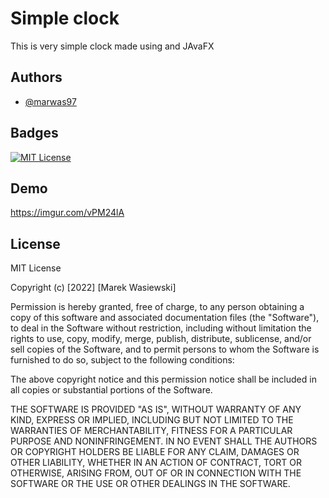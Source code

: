# Simple clock

This is very simple clock made using and JAvaFX


## Authors

- [@marwas97](https://www.github.com/marwas97)


## Badges

[![MIT License](https://img.shields.io/badge/License-MIT-green.svg)](https://choosealicense.com/licenses/mit/)


## Demo

https://imgur.com/vPM24lA
## License

MIT License

Copyright (c) [2022] [Marek Wasiewski]

Permission is hereby granted, free of charge, to any person obtaining a copy
of this software and associated documentation files (the "Software"), to deal
in the Software without restriction, including without limitation the rights
to use, copy, modify, merge, publish, distribute, sublicense, and/or sell
copies of the Software, and to permit persons to whom the Software is
furnished to do so, subject to the following conditions:

The above copyright notice and this permission notice shall be included in all
copies or substantial portions of the Software.

THE SOFTWARE IS PROVIDED "AS IS", WITHOUT WARRANTY OF ANY KIND, EXPRESS OR
IMPLIED, INCLUDING BUT NOT LIMITED TO THE WARRANTIES OF MERCHANTABILITY,
FITNESS FOR A PARTICULAR PURPOSE AND NONINFRINGEMENT. IN NO EVENT SHALL THE
AUTHORS OR COPYRIGHT HOLDERS BE LIABLE FOR ANY CLAIM, DAMAGES OR OTHER
LIABILITY, WHETHER IN AN ACTION OF CONTRACT, TORT OR OTHERWISE, ARISING FROM,
OUT OF OR IN CONNECTION WITH THE SOFTWARE OR THE USE OR OTHER DEALINGS IN THE
SOFTWARE.

